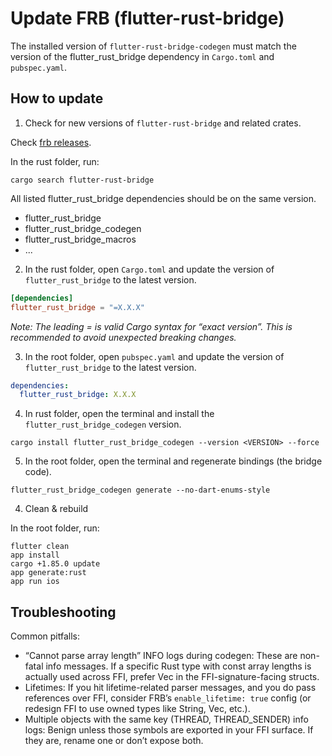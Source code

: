 # Update FRB (flutter-rust-bridge)


The installed version of `flutter-rust-bridge-codegen` must match the version of the flutter_rust_bridge dependency in
`Cargo.toml` and `pubspec.yaml`.

## How to update

1. Check for new versions of `flutter-rust-bridge` and related crates.

Check [frb releases](https://github.com/fzyzcjy/flutter_rust_bridge/releases).

In the rust folder, run:

```shell
cargo search flutter-rust-bridge
```

All listed flutter_rust_bridge dependencies should be on the same version.
- flutter_rust_bridge
- flutter_rust_bridge_codegen
- flutter_rust_bridge_macros
- ...


2. In the rust folder, open `Cargo.toml` and update the version of `flutter_rust_bridge` to the latest version.

```toml
[dependencies]
flutter_rust_bridge = "=X.X.X"
```

_Note: The leading = is valid Cargo syntax for “exact version”. This is recommended to avoid unexpected breaking changes._


3. In the root folder, open `pubspec.yaml` and update the version of `flutter_rust_bridge` to the latest version.

```yaml
dependencies:
  flutter_rust_bridge: X.X.X
```


4. In rust folder, open the terminal and install the `flutter_rust_bridge_codegen` version.

```shell
cargo install flutter_rust_bridge_codegen --version <VERSION> --force
```


5. In the root folder, open the terminal and regenerate bindings (the bridge code).

```shell
flutter_rust_bridge_codegen generate --no-dart-enums-style
```


4. Clean & rebuild

In the root folder, run:

```shell
flutter clean
app install
cargo +1.85.0 update
app generate:rust
app run ios
```


## Troubleshooting

Common pitfalls:
- “Cannot parse array length” INFO logs during codegen: These are non-fatal info messages. If a specific Rust type with
  const array lengths is actually used across FFI, prefer Vec<T> in the FFI-signature-facing structs.
- Lifetimes: If you hit lifetime-related parser messages, and you do pass references over FFI, consider FRB’s
  `enable_lifetime: true` config (or redesign FFI to use owned types like String, Vec<T>, etc.).
- Multiple objects with the same key (THREAD, THREAD_SENDER) info logs: Benign unless those symbols are exported in your
  FFI surface. If they are, rename one or don’t expose both. 
